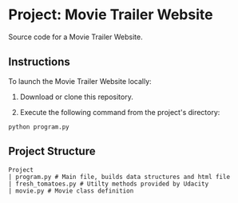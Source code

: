 # Project: Movie Trailer Website
Source code for a Movie Trailer Website.

## Instructions
To launch the Movie Trailer Website locally:

1. Download or clone this repository.

1. Execute the following command from the project's directory:
```
python program.py
```

## Project Structure

```
Project
| program.py # Main file, builds data structures and html file
| fresh_tomatoes.py # Utilty methods provided by Udacity
| movie.py # Movie class definition 
```
